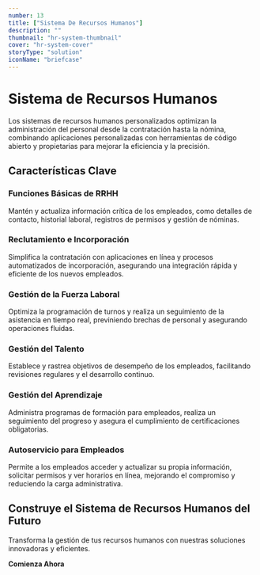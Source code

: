```yaml
---
number: 13
title: ["Sistema De Recursos Humanos"]
description: ""
thumbnail: "hr-system-thumbnail"
cover: "hr-system-cover"
storyType: "solution"
iconName: "briefcase"
---
```


# Sistema de Recursos Humanos

Los sistemas de recursos humanos personalizados optimizan la administración del personal desde la contratación hasta la nómina, combinando aplicaciones personalizadas con herramientas de código abierto y propietarias para mejorar la eficiencia y la precisión.

## Características Clave

### Funciones Básicas de RRHH

Mantén y actualiza información crítica de los empleados, como detalles de contacto, historial laboral, registros de permisos y gestión de nóminas.

### Reclutamiento e Incorporación

Simplifica la contratación con aplicaciones en línea y procesos automatizados de incorporación, asegurando una integración rápida y eficiente de los nuevos empleados.

### Gestión de la Fuerza Laboral

Optimiza la programación de turnos y realiza un seguimiento de la asistencia en tiempo real, previniendo brechas de personal y asegurando operaciones fluidas.

### Gestión del Talento

Establece y rastrea objetivos de desempeño de los empleados, facilitando revisiones regulares y el desarrollo continuo.

### Gestión del Aprendizaje

Administra programas de formación para empleados, realiza un seguimiento del progreso y asegura el cumplimiento de certificaciones obligatorias.

### Autoservicio para Empleados

Permite a los empleados acceder y actualizar su propia información, solicitar permisos y ver horarios en línea, mejorando el compromiso y reduciendo la carga administrativa.

## Construye el Sistema de Recursos Humanos del Futuro

Transforma la gestión de tus recursos humanos con nuestras soluciones innovadoras y eficientes.

**Comienza Ahora**
